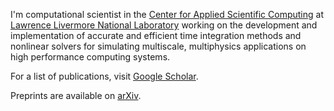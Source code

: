 I'm computational scientist in the [Center for Applied Scientific Computing](https://computing.llnl.gov/casc) at [Lawrence Livermore National Laboratory](https://www.llnl.gov/) working on the development and implementation of accurate and efficient time integration methods and nonlinear solvers for simulating multiscale, multiphysics applications on high performance computing systems.

For a list of publications, visit [Google Scholar](https://scholar.google.com/citations?user=EZ6pyMIAAAAJ).

Preprints are available on [arXiv](https://arxiv.org/search/?searchtype=author&query=Gardner%2C+D+J).

<!--
**gardner48/gardner48** is a ✨ _special_ ✨ repository because its `README.md` (this file) appears on your GitHub profile.

Here are some ideas to get you started:

- 🔭 I’m currently working on ...
- 🌱 I’m currently learning ...
- 👯 I’m looking to collaborate on ...
- 🤔 I’m looking for help with ...
- 💬 Ask me about ...
- 📫 How to reach me: ...
- 😄 Pronouns: ...
- ⚡ Fun fact: ...
-->
